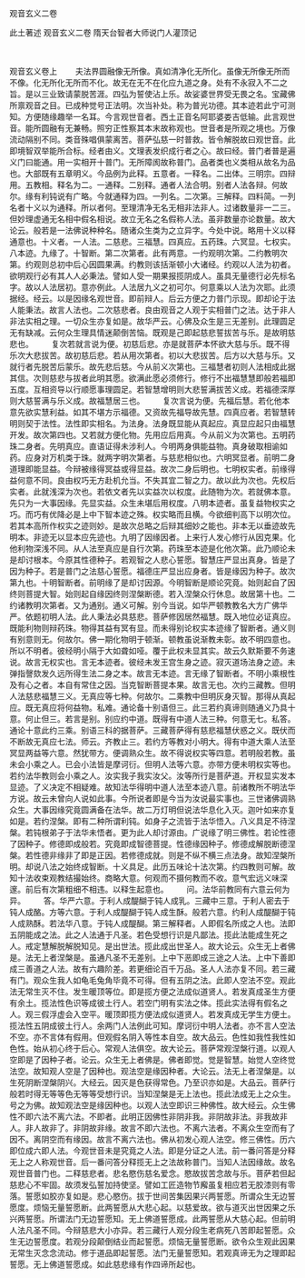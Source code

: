 <!-- { "loadSidebar": true } -->
观音玄义二卷


此土著述
观音玄义二卷
隋天台智者大师说门人灌顶记


　　

观音玄义卷上
　　夫法界圆融像无所像。真如清净化无所化。虽像无所像无所而不像。化无所化无所而不化。故无在无不在化应九道之身。处有不永寂入不二之旨。是以三业致请蒙脱苦涯。四弘为誓使沾上乐。故娑婆世界受无畏之名。宝藏佛所禀观音之目。已成种觉号正法明。次当补处。称为普光功德。其本迹若此宁可测知。方便随缘趣举一名耳。今言观世音者。西土正音名阿耶婆娄吉低输。此言观世音。能所圆融有无兼畅。照穷正性察其本末故称观也。世音者是所观之境也。万像流动隔别不同。类音殊唱俱蒙离苦。菩萨弘慈一时普救。皆令解脱故曰观世音。此即境智双举能所合标。经者由义。文理表发织成行者之心。故曰经。普门者普是遍义门曰能通。用一实相开十普门。无所障阂故称普门。品者类也义类相从故名为品也。大部既有五章明义。今品例为此释。五意者。一释名。二出体。三明宗。四辩用。五教相。释名为二。一通释。二别释。通者人法合明。别者人法各辩。何故尔。缘有利钝说有广略。今就通释为四。一列名。二次第。三解释。四料简。一列名者十义以为通释。所以者何。至理清净无名无相非法非人。过诸数量非一二三。但妙理虚通无名相中假名相说。故立无名之名假称人法。虽非数量亦论数量。故大论云。般若是一法佛说种种名。随诸众生类为之立异字。今处中说。略用十义以释通意也。十义者。一人法。二慈悲。三福慧。四真应。五药珠。六冥显。七权实。八本迹。九缘了。十智断。第二次第者。此有两意。一约观明次第。二约教明次第。约观则总初中后心因圆果满。约教则该括渐顿小大诸经。约观以人法为初者。欲明观行必有其人人必秉法。譬如人受一期果报揽阴成人。虽具无量德行必先标名字。故以人法居初。意亦例此。人法居九义之初可尔。何意乘以人法为次耶。此须据经。经云。以是因缘名观世音。即前辩人。后云方便之力普门示现。即却论于法人能秉法。故言人法也。二次慈悲者。良由观音之人观于实相普门之法。达于非人非法实相之理。一切众生亦复如是。故华严云。心佛及众生是三无差别。此理圆足无有缺减。云何众生理具情迷颠倒苦恼。既观是己即起慈悲誓拔苦与乐。是故明慈悲也。
　　复次若就言说为便。初慈后悲。亦是就菩萨本怀欲大慈与乐。既不得乐次大悲拔苦。故初慈后悲。若从用次第者。初以大悲拔苦。后方以大慈与乐。又就行者先脱苦后蒙乐。故先悲后慈。今从前义次第也。三福慧者初则人法相成此据其信。次则慈悲与拔者此明其愿。欲满此愿必须修行。修行不出福慧慧即般若福即五度。互相资导以行顺愿事理圆足。若智慧增明则大悲誓满拔苦义成。若福德深厚则大慈誓满与乐义成。故福慧居三也。
　　复次言说为便。先福后慧。若化他本意先欲实慧利益。如其不堪方示福德。又资故先福导故先慧。四真应者。若智慧转明则契于法性。法性即实相名。为法身。法身既显能从真起应。真显应起只由福慧开发。故次第四也。又若就方便化物。先用应后用真。今从前义为次第也。五明药珠二身者。先明真应。直语证得未涉利人。今明两身俱能益物。真身破取相谕如药。应身对万机类于珠。就两字明次第者。与慈悲相似也。六明冥显者。前明二身道理即能显益。今辩被缘得冥益或得显益。故次二身后明也。七明权实者。前缘得益何意不同。良由权巧无方赴机允当。不失其宜二智之力。故以此为次也。先权后实者。此就浅深为次也。若依文者先以实益次以权度。此随物为次。若就佛本意。先只为一大事因缘。先显实益。众生未堪后用权度。八明本迹者。虽复益物权实之巧。而巧有优降必是上中下智本迹之殊。权实略而且横。今欲细判高下以明次位。若其本高所作权实之迹则妙。是故次总略之后辩其细妙之能也。非本无以垂迹故先明本。非迹无以显本应先迹也。九明了因缘因者。上来行人发心修行从因克果。化他利物深浅不同。从人法至真应是自行次第。药珠至本迹是化他次第。此乃顺论未是却讨根本。今原其性德种子。若观智之人悲心誓愿。智慧庄严显出真身。皆是了因为种子。若是普门之法慈心誓愿。福德庄严显出应身者。皆是缘因为种子。故次第九也。十明智断者。前明缘了是却讨因源。今明智断是顺论究竟。始则起自了因终则菩提大智。始则起自缘因终则涅槃断德。若入涅槃众行休息。故居第十也。二约诸教明次第者。又为通别。通义可解。别今当说。如华严顿教教名大方广佛华严。依题初明人法。此人秉法必具慈悲。菩萨修因居然福慧。既入地位必证真应。既能利物则辩药珠。物得其益有冥有显。而未得别论权实本迹缘了智断者。通义则有别意则无。何故尔。佛一期化物明于顿渐。顿教虽说渐教未彰。故不明四意也。所以不明者。彼经明小隔于大如聋如哑。覆于此权未显其实。故云久默斯要不务速说。故言无权实也。言无本迹者。彼经未发王宫生身之迹。寂灭道场法身之迹。未弹指謦欬发久远所得生法二身之本。故言无本迹。言无缘了智断者。不明小乘根性及有心之者。本自有常住之因。当克智断菩提本果。故言无也。次约三藏教。但明人法慈悲福慧三义。无真应等七种。何故尔。二乘教中但明灰身灭智。那得从真起应。既无真应将何益物。私难。通论备十别语但三。此三若约真谛则随通义乃具十意。何止但三。若言是别。别应约中道。既得有中道人法三种。何意无七。私答。通论十意此约三乘。别语三科的据菩萨。三藏菩萨得有慈悲福慧伏惑之义。既伏而不断故无真应七法。师云。齐教止三。若约方等教对小明大。得有中道大乘人法至冥显两益等六意。然犹带方。便调熟众生。故不得说权实等四意。若明般若教。虽未会小乘之人。已会小法皆是摩诃衍。但明人法等六意。亦带方便未明权实等也。若约法华教则会小乘之人。汝实我子我实汝父。汝等所行是菩萨道。开权显实发本显迹。了义决定不相疑难。故知法华得明中道人法至本迹八意。前诸教所不明法华方说。故云未曾向人说如此事。今所说者即是今当为汝说最实事也。三世诸佛调熟众生。大事因缘究竟圆满备在法华。故二万灯明但说法华息化入灭。迦叶如来亦复如是。若约涅槃。即有二种所谓利钝。如身子之流皆于法华悟入。八义具足不待涅槃。若钝根弟子于法华未悟者。更为此人却讨源由。广说缘了明三佛性。若论性德了因种子。修德即成般若。究竟即成智德菩提。性德缘因种子。修德成解脱断德涅槃。若性德非缘非了即是正因。若修德成就。则是不纵不横三点法身。故知涅槃所明。却说八法之始终成智断。十义具足。此历五味论十法次第。约四教则可解。故知十法收束观教结撮始终。商略大意。何观而不摄何教而不收。意气宏远义味深邃。前后有次第粗细不相违。以释生起意也。
　　问。法华前教同有六意云何为异。
　　答。华严六意。于利人成醍醐于钝人成乳。三藏中三意。于利人密去于钝人成酪。方等六意。于利人成醍醐于钝人成生酥。般若六意。约利人成醍醐于钝人成熟酥。若法华八意。于钝人成醍醐。第三解释者。人即假名所成之人也。法即五阴能成之法。此之人法通于凡圣。若色受想行识是凡鄙法。揽此法能成生死之人。戒定慧解脱解脱知见。是出世法。揽此成出世圣人。故大论云。众生无上者佛是。法无上者涅槃是。虽通凡圣不无差别。上中下恶即成三途之人法。上中下善即成三善道之人法。故有六趣阶差。若更细论百千万品。圣人人法亦复不同。若三藏有门。观众生我人如龟毛兔角毕竟不可得。但有五阴之法。此即人空法不空。观此法无常生灭不住。发生暖顶等位。即是揽方便之法成似道贤人。若发真成圣生方便有余土。揽法性色识等成彼土行人。若空门明有实法之体。揽此实法得有假名之人。观三假浮虚会入空平。暖顶即揽方便法成似道贤人。若发真成无学生方便土。揽法性五阴成彼土行人。余两门人法例此可知。摩诃衍中明人法者。亦不言人空法不空。亦不言体有假用。但观假名阴入等性本自空。故大品云。色性如我性我性如色性。始从初心终于后心。常观人法俱空。故大论云。菩萨常观涅槃行道。以观人空即是了因种子者。论云。众生无上者佛是。佛者即觉。觉是智慧。始觉人空终觉法空。故知观人空是了因种也。观法空是缘因种者。大论云。法无上者涅槃是。以生死阴断涅槃阴兴。大经云。因灭是色获得常色。乃至识亦如是。大品云。菩萨行般若时得无等等色无等等受想行识。当知涅槃是无上法也。揽此法成无上之众生。号之为佛。故知观法空是缘因种也。以观人法空即识三种佛性。故大经云。众生佛性不即六法不离六法。不即者。此明正因佛性非阴非我。非阴故非法。非我故非人。非人故非了。非阴故非缘。故言不即六法也。不离六法者。不离众生空而有了因不。离阴空而有缘因。故言不离六法也。佛从初发心观人法空。修三佛性。历六即位成六即人法。今观世音未是究竟之人法。即是分证之人法。前一番问答是分释无上之人称观世音。后一番问答分释揽无上之法故称普门。当知人法因缘故。故名观世音普门也。二释慈悲者。悲名愍伤慈名爱念。愍故拔苦念故与乐。菩萨若但起慈悲心不牢固。故须发弘誓加持使坚。譬如工匠造物节廨虽复相应若无胶漆则有零落。誓愿如胶亦复如是。悲心愍伤。拔于世间苦集因果兴两誓愿。所谓众生无边誓愿度。烦恼无量誓愿断。此两誓愿从大悲心起。以慈爱故。欲与道灭出世因果之乐兴两誓愿。所谓法门无边誓愿知。无上佛道誓愿成。此两誓愿从大慈心起。但前明人法凡圣不同。今辩慈悲大小亦异。若三藏行人观分段生老病死八苦即起誓愿。众生无边誓愿度。若观分段颠倒结业而起誓愿。烦恼无量誓愿断。欲令众生观此因果无常生灭念念流动。修于道品即起誓愿。法门无量誓愿知。若观真谛无为之理即起誓愿。无上佛道誓愿成。如此慈悲缘有作四谛所起也。
